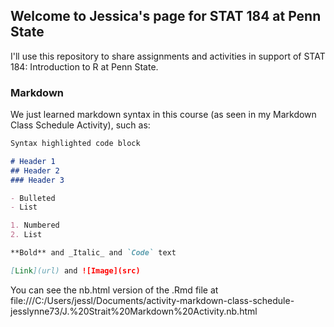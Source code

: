 ## Welcome to Jessica's page for STAT 184 at Penn State

I'll use this repository to share assignments and activities in support of STAT 184: Introduction to R at Penn State.

### Markdown

We just learned markdown syntax in this course (as seen in my Markdown Class Schedule Activity), such as:

```markdown
Syntax highlighted code block

# Header 1
## Header 2
### Header 3

- Bulleted
- List

1. Numbered
2. List

**Bold** and _Italic_ and `Code` text

[Link](url) and ![Image](src)
```
You can see the nb.html version of the .Rmd file at file:///C:/Users/jessl/Documents/activity-markdown-class-schedule-jesslynne73/J.%20Strait%20Markdown%20Activity.nb.html
